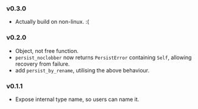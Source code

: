 ### v0.3.0

 * Actually build on non-linux. :(

### v0.2.0

 * Object, not free function.
 * `persist_noclobber` now returns `PersistError` containing `Self`,
      allowing recovery from failure. 
 * add `persist_by_rename`, utilising the above behaviour.

### v0.1.1

 * Expose internal type name, so users can name it.
